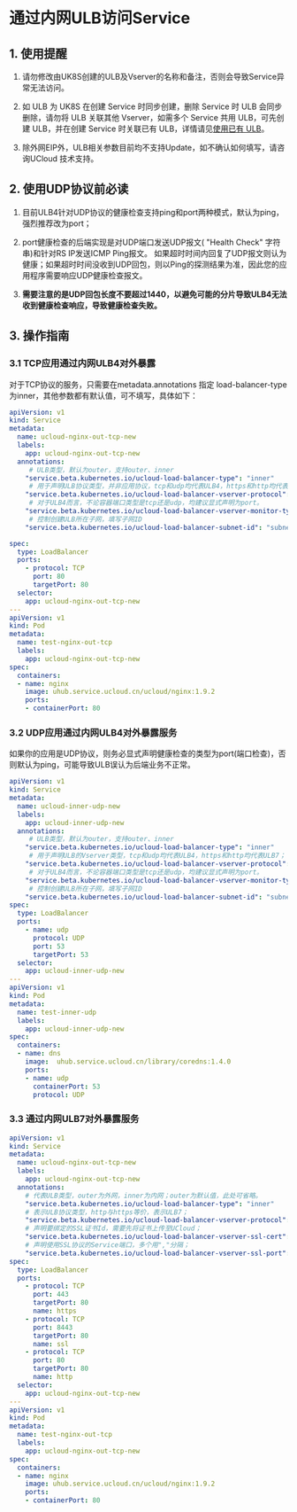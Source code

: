 # 通过内网ULB访问Service

## 1. 使用提醒

1. 请勿修改由UK8S创建的ULB及Vserver的名称和备注，否则会导致Service异常无法访问。

2. 如 ULB 为 UK8S 在创建 Service 时同步创建，删除 Service 时 ULB 会同步删除，请勿将 ULB 关联其他 Vserver，如需多个 Service 共用
   ULB，可先创建 ULB，并在创建 Service 时关联已有 ULB，详情请见[使用已有 ULB](/uk8s/service/ulb_designation)。

3. 除外网EIP外，ULB相关参数目前均不支持Update，如不确认如何填写，请咨询UCloud 技术支持。

## 2. 使用UDP协议前必读

1. 目前ULB4针对UDP协议的健康检查支持ping和port两种模式，默认为ping，强烈推荐改为port；

2. port健康检查的后端实现是对UDP端口发送UDP报文( "Health Check" 字符串)和针对RS IP发送ICMP Ping报文。
   如果超时时间内回复了UDP报文则认为健康；如果超时时间没收到UDP回包，则以Ping的探测结果为准，因此您的应用程序需要响应UDP健康检查报文。

3. **需要注意的是UDP回包长度不要超过1440，以避免可能的分片导致ULB4无法收到健康检查响应，导致健康检查失败。**

## 3. 操作指南

### 3.1 TCP应用通过内网ULB4对外暴露

对于TCP协议的服务，只需要在metadata.annotations 指定 load-balancer-type为inner，其他参数都有默认值，可不填写，具体如下：

```yaml
apiVersion: v1
kind: Service
metadata:
  name: ucloud-nginx-out-tcp-new
  labels:
    app: ucloud-nginx-out-tcp-new
  annotations:
     # ULB类型，默认为outer，支持outer、inner
    "service.beta.kubernetes.io/ucloud-load-balancer-type": "inner"  
     # 用于声明ULB协议类型，并非应用协议，tcp和udp均代表ULB4，https和http均代表ULB7；
    "service.beta.kubernetes.io/ucloud-load-balancer-vserver-protocol": "tcp"       
     # 对于ULB4而言，不论容器端口类型是tcp还是udp，均建议显式声明为port。
    "service.beta.kubernetes.io/ucloud-load-balancer-vserver-monitor-type": "port"
     # 控制创建ULB所在子网，填写子网ID
    "service.beta.kubernetes.io/ucloud-load-balancer-subnet-id": "subnet-xxxx" 

spec:
  type: LoadBalancer
  ports:
    - protocol: TCP
      port: 80
      targetPort: 80
  selector:
    app: ucloud-nginx-out-tcp-new
---
apiVersion: v1
kind: Pod
metadata:
  name: test-nginx-out-tcp
  labels:
    app: ucloud-nginx-out-tcp-new
spec:
  containers:
  - name: nginx
    image: uhub.service.ucloud.cn/ucloud/nginx:1.9.2
    ports:
    - containerPort: 80
```

### 3.2 UDP应用通过内网ULB4对外暴露服务

如果你的应用是UDP协议，则务必显式声明健康检查的类型为port(端口检查)，否则默认为ping，可能导致ULB误认为后端业务不正常。

```yaml
apiVersion: v1
kind: Service
metadata:
  name: ucloud-inner-udp-new
  labels:
    app: ucloud-inner-udp-new
  annotations:
     # ULB类型，默认为outer，支持outer、inner
    "service.beta.kubernetes.io/ucloud-load-balancer-type": "inner"  
     # 用于声明ULB的Vserver类型，tcp和udp均代表ULB4，https和http均代表ULB7；
    "service.beta.kubernetes.io/ucloud-load-balancer-vserver-protocol": "udp"       
     # 对于ULB4而言，不论容器端口类型是tcp还是udp，均建议显式声明为port。
    "service.beta.kubernetes.io/ucloud-load-balancer-vserver-monitor-type": "port"
     # 控制创建ULB所在子网，填写子网ID
    "service.beta.kubernetes.io/ucloud-load-balancer-subnet-id": "subnet-xxxx" 
spec:
  type: LoadBalancer
  ports:
    - name: udp
      protocol: UDP
      port: 53
      targetPort: 53
  selector:
    app: ucloud-inner-udp-new
---
apiVersion: v1
kind: Pod
metadata:
  name: test-inner-udp
  labels:
    app: ucloud-inner-udp-new
spec:
  containers:
  - name: dns
    image:  uhub.service.ucloud.cn/library/coredns:1.4.0
    ports:
    - name: udp
      containerPort: 53
      protocol: UDP
```

### 3.3 通过内网ULB7对外暴露服务

```yaml
apiVersion: v1
kind: Service
metadata:
  name: ucloud-nginx-out-tcp-new
  labels:
    app: ucloud-nginx-out-tcp-new
  annotations:
    # 代表ULB类型，outer为外网，inner为内网；outer为默认值，此处可省略。
    "service.beta.kubernetes.io/ucloud-load-balancer-type": "inner"
    # 表示ULB协议类型，http与https等价，表示ULB7；
    "service.beta.kubernetes.io/ucloud-load-balancer-vserver-protocol": "https"
    # 声明要绑定的SSL证书Id，需要先将证书上传至UCloud；
    "service.beta.kubernetes.io/ucloud-load-balancer-vserver-ssl-cert": "ssl-b103etqy"
    # 声明使用SSL协议的Service端口，多个用","分隔；
    "service.beta.kubernetes.io/ucloud-load-balancer-vserver-ssl-port": "443,8443"    
spec:
  type: LoadBalancer
  ports:
    - protocol: TCP
      port: 443
      targetPort: 80
      name: https
    - protocol: TCP
      port: 8443
      targetPort: 80
      name: ssl
    - protocol: TCP
      port: 80
      targetPort: 80
      name: http
  selector:
    app: ucloud-nginx-out-tcp-new
---
apiVersion: v1
kind: Pod
metadata:
  name: test-nginx-out-tcp
  labels:
    app: ucloud-nginx-out-tcp-new
spec:
  containers:
  - name: nginx
    image: uhub.service.ucloud.cn/ucloud/nginx:1.9.2
    ports:
    - containerPort: 80
```
